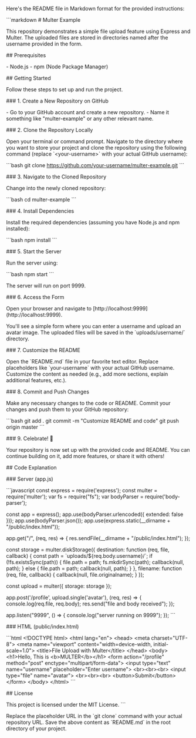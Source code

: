 Here's the README file in Markdown format for the provided instructions:

\`\`\`markdown \# Multer Example

This repository demonstrates a simple file upload feature using Express
and Multer. The uploaded files are stored in directories named after the
username provided in the form.

\## Prerequisites

\- Node.js - npm (Node Package Manager)

\## Getting Started

Follow these steps to set up and run the project.

\### 1. Create a New Repository on GitHub

\- Go to your GitHub account and create a new repository. - Name it
something like "multer-example" or any other relevant name.

\### 2. Clone the Repository Locally

Open your terminal or command prompt. Navigate to the directory where
you want to store your project and clone the repository using the
following command (replace \`\<your-username\>\` with your actual GitHub
username):

\`\`\`bash git clone https://github.com/your-username/multer-example.git
\`\`\`

\### 3. Navigate to the Cloned Repository

Change into the newly cloned repository:

\`\`\`bash cd multer-example \`\`\`

\### 4. Install Dependencies

Install the required dependencies (assuming you have Node.js and npm
installed):

\`\`\`bash npm install \`\`\`

\### 5. Start the Server

Run the server using:

\`\`\`bash npm start \`\`\`

The server will run on port 9999.

\### 6. Access the Form

Open your browser and navigate to
\[http://localhost:9999\](http://localhost:9999).

You'll see a simple form where you can enter a username and upload an
avatar image. The uploaded files will be saved in the
\`uploads/username/\` directory.

\### 7. Customize the README

Open the \`README.md\` file in your favorite text editor. Replace
placeholders like \`your-username\` with your actual GitHub username.
Customize the content as needed (e.g., add more sections, explain
additional features, etc.).

\### 8. Commit and Push Changes

Make any necessary changes to the code or README. Commit your changes
and push them to your GitHub repository:

\`\`\`bash git add . git commit -m "Customize README and code" git push
origin master \`\`\`

\### 9. Celebrate! 🎉

Your repository is now set up with the provided code and README. You can
continue building on it, add more features, or share it with others!

\## Code Explanation

\### Server (app.js)

\`\`\`javascript const express = require('express'); const multer =
require('multer'); var fs = require("fs"); var bodyParser =
require('body-parser');

const app = express(); app.use(bodyParser.urlencoded({ extended: false
})); app.use(bodyParser.json()); app.use(express.static(\_\_dirname +
"/public/index.html"));

app.get("/", (req, res) =\> { res.sendFile(\_\_dirname +
"/public/index.html"); });

const storage = multer.diskStorage({ destination: function (req, file,
callback) { const path = \`uploads/${req.body.username}/\`; if
(!fs.existsSync(path)) { file.path = path; fs.mkdirSync(path);
callback(null, path); } else { file.path = path; callback(null, path); }
}, filename: function (req, file, callback) { callback(null,
file.originalname); } });

const upload = multer({ storage: storage });

app.post('/profile', upload.single('avatar'), (req, res) =\> {
console.log(req.file, req.body); res.send("file and body received"); });

app.listen("9999", () =\> { console.log("server running on 9999"); });
\`\`\`

\### HTML (public/index.html)

\`\`\`html \<!DOCTYPE html\> \<html lang="en"\> \<head\> \<meta
charset="UTF-8"\> \<meta name="viewport" content="width=device-width,
initial-scale=1.0"\> \<title\>File Upload with Multer\</title\>
\</head\> \<body\> \<h1\>Hello, This is \<b\>MULTER\</b\>\</h1\> \<form
action="/profile" method="post" enctype="multipart/form-data"\> \<input
type="text" name="username" placeholder="Enter username"\>
\<br\>\<br\>\<br\> \<input type="file" name="avatar"\>
\<br\>\<br\>\<br\> \<button\>Submit\</button\> \</form\> \</body\>
\</html\> \`\`\`

\## License

This project is licensed under the MIT License. \`\`\`

Replace the placeholder URL in the \`git clone\` command with your
actual repository URL. Save the above content as \`README.md\` in the
root directory of your project.
